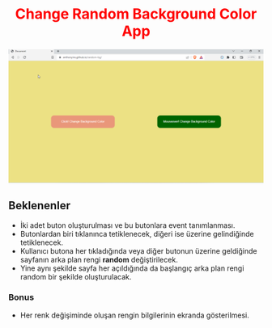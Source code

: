 <h1 style="color:red;text-align:center;"> Change Random Background Color App</h1>

![changebackground](changebackground.gif)

## Beklenenler
- İki adet buton oluşturulması ve bu butonlara event tanımlanması.
- Butonlardan biri tıklanınca tetiklenecek, diğeri ise üzerine gelindiğinde tetiklenecek.
- Kullanıcı butona her tıkladığında veya diğer butonun üzerine geldiğinde sayfanın arka plan rengi <b>random</b> değiştirilecek.
- Yine aynı şekilde sayfa her açıldığında da başlangıç arka plan rengi random bir şekilde oluşturulacak.

### Bonus
- Her renk değişiminde oluşan rengin bilgilerinin ekranda gösterilmesi.

